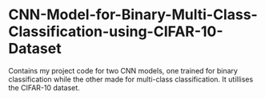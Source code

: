 # CNN-Model-for-Binary-Multi-Class-Classification-using-CIFAR-10-Dataset
Contains my project code for two CNN models, one trained for binary classification while the other made for multi-class classification. It utillises the CIFAR-10 dataset. 
